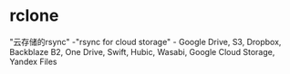 # rclone
"云存储的rsync" -"rsync for cloud storage" - Google Drive, S3, Dropbox, Backblaze B2, One Drive, Swift, Hubic, Wasabi, Google Cloud Storage, Yandex Files
